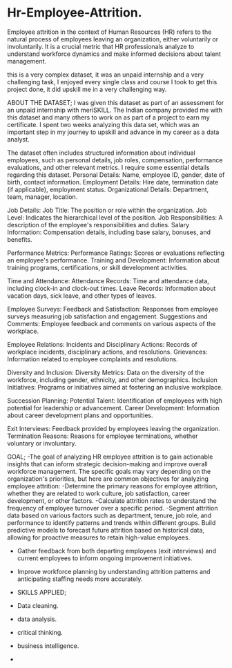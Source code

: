 # Hr-Employee-Attrition.
Employee attrition in the context of Human Resources (HR) refers to the natural process of employees leaving an organization, either voluntarily or involuntarily. It is a crucial metric that HR professionals analyze to understand workforce dynamics and make informed decisions about talent management.

this is a very complex dataset, it was an unpaid internship and a very challenging task, I enjoyed every single class and course I took to get this project done, it did upskill me in a very challenging way.


ABOUT THE DATASET;
I was given this dataset as part of an assessment for an unpaid internship with meriSKILL. The Indian company provided me with this dataset and many others to work on as part of a project to earn my certificate. I spent two weeks analyzing this data set, which was an important step in my journey to upskill and advance in my career as a data analyst.

The dataset often includes structured information about individual employees, such as personal details, job roles, compensation, performance evaluations, and other relevant metrics.
I require some essential details regarding this dataset.
Personal Details: Name, employee ID, gender, date of birth, contact information. Employment Details: Hire date, termination date (if applicable), employment status. Organizational Details: Department, team, manager, location.

Job Details: Job Title: The position or role within the organization. Job Level: Indicates the hierarchical level of the position. Job Responsibilities: A description of the employee's responsibilities and duties. Salary Information: Compensation details, including base salary, bonuses, and benefits.

Performance Metrics: Performance Ratings: Scores or evaluations reflecting an employee's performance. Training and Development: Information about training programs, certifications, or skill development activities.

Time and Attendance: Attendance Records: Time and attendance data, including clock-in and clock-out times. Leave Records: Information about vacation days, sick leave, and other types of leaves.

Employee Surveys: Feedback and Satisfaction: Responses from employee surveys measuring job satisfaction and engagement. Suggestions and Comments: Employee feedback and comments on various aspects of the workplace.

Employee Relations: Incidents and Disciplinary Actions: Records of workplace incidents, disciplinary actions, and resolutions. Grievances: Information related to employee complaints and resolutions.

Diversity and Inclusion: Diversity Metrics: Data on the diversity of the workforce, including gender, ethnicity, and other demographics. Inclusion Initiatives: Programs or initiatives aimed at fostering an inclusive workplace.

Succession Planning: Potential Talent: Identification of employees with high potential for leadership or advancement. Career Development: Information about career development plans and opportunities.

Exit Interviews: Feedback provided by employees leaving the organization. Termination Reasons: Reasons for employee terminations, whether voluntary or involuntary.

GOAL;
-The goal of analyzing HR employee attrition is to gain actionable insights that can inform strategic decision-making and improve overall workforce management. The specific goals may vary depending on the organization's priorities, but here are common objectives for analyzing employee attrition:
-Determine the primary reasons for employee attrition, whether they are related to work culture, job satisfaction, career development, or other factors.
-Calculate attrition rates to understand the frequency of employee turnover over a specific period.
-Segment attrition data based on various factors such as department, tenure, job role, and performance to identify patterns and trends within different groups. Build predictive models to forecast future attrition based on historical data, allowing for proactive measures to retain high-value employees.
- Gather feedback from both departing employees (exit interviews) and current employees to inform ongoing improvement initiatives.
- Improve workforce planning by understanding attrition patterns and anticipating staffing needs more accurately.

- SKILLS APPLIED;
- Data cleaning.
- data analysis.
- critical thinking.
- business intelligence.
- 
